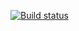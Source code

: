 [![Build status](https://ci.appveyor.com/api/projects/status/c5m7prl9u3w52gxh?svg=true)](https://ci.appveyor.com/project/Cossmoz61571/postman)